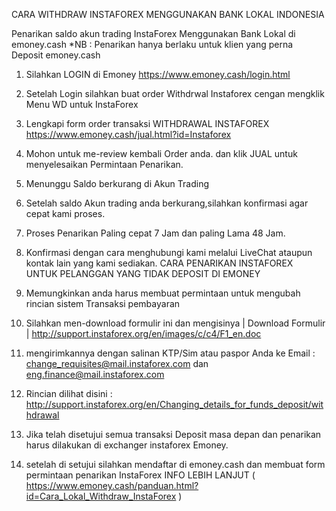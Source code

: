 CARA WITHDRAW INSTAFOREX MENGGUNAKAN BANK LOKAL INDONESIA

Penarikan saldo akun trading InstaForex Menggunakan Bank Lokal di emoney.cash
*NB : Penarikan hanya berlaku untuk klien yang perna Deposit emoney.cash 

1. Silahkan LOGIN di Emoney 
https://www.emoney.cash/login.html
2. Setelah Login silahkan buat order Withdrwal Instaforex cengan mengklik Menu WD untuk InstaForex
3. Lengkapi form order transaksi WITHDRAWAL INSTAFOREX 
https://www.emoney.cash/jual.html?id=Instaforex
4. Mohon untuk me-review kembali Order anda. dan klik JUAL untuk menyelesaikan Permintaan Penarikan.
5. Menunggu Saldo berkurang di Akun Trading
6. Setelah saldo Akun trading anda berkurang,silahkan konfirmasi agar cepat kami proses.
7. Proses Penarikan Paling cepat 7 Jam dan paling Lama 48 Jam.
8. Konfirmasi dengan cara menghubungi kami melalui LiveChat ataupun kontak lain yang kami sediakan.
CARA PENARIKAN INSTAFOREX UNTUK PELANGGAN YANG TIDAK DEPOSIT DI EMONEY

1. Memungkinkan anda harus membuat permintaan untuk mengubah rincian sistem Transaksi pembayaran
2. Silahkan men-download formulir ini dan mengisinya | Download Formulir | 
http://support.instaforex.org/en/images/c/c4/F1_en.doc
3. mengirimkannya dengan salinan KTP/Sim atau paspor Anda ke 
Email : change_requisites@mail.instaforex.com dan eng.finance@mail.instaforex.com
4. Rincian dilihat disini : http://support.instaforex.org/en/Changing_details_for_funds_deposit/withdrawal
5. Jika telah disetujui semua transaksi Deposit masa depan dan penarikan harus dilakukan di exchanger instaforex Emoney.
6. setelah di setujui silahkan mendaftar di emoney.cash dan membuat form permintaan penarikan InstaForex
INFO LEBIH LANJUT ( https://www.emoney.cash/panduan.html?id=Cara_Lokal_Withdraw_InstaForex )
